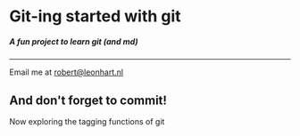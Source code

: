 # Git-ing started with git

##### A fun project to **learn** git (and md)
--------
Email me at [robert@leonhart.nl](mailto:robert@leonhart.nl)

And don't forget to commit!
----------
Now exploring the tagging functions of git